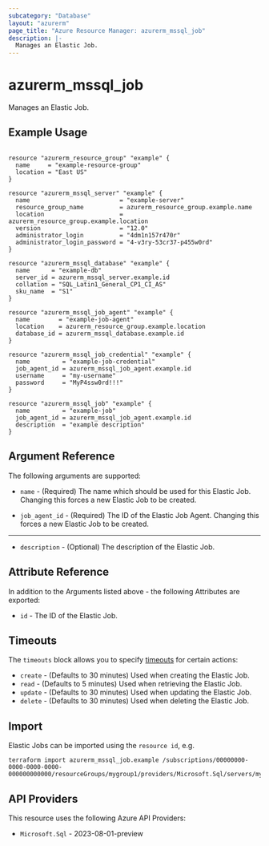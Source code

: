 ```yaml
---
subcategory: "Database"
layout: "azurerm"
page_title: "Azure Resource Manager: azurerm_mssql_job"
description: |-
  Manages an Elastic Job.
---
```


# azurerm_mssql_job

Manages an Elastic Job.

## Example Usage

```hcl

resource "azurerm_resource_group" "example" {
  name     = "example-resource-group"
  location = "East US"
}

resource "azurerm_mssql_server" "example" {
  name                         = "example-server"
  resource_group_name          = azurerm_resource_group.example.name
  location                     = azurerm_resource_group.example.location
  version                      = "12.0"
  administrator_login          = "4dm1n157r470r"
  administrator_login_password = "4-v3ry-53cr37-p455w0rd"
}

resource "azurerm_mssql_database" "example" {
  name      = "example-db"
  server_id = azurerm_mssql_server.example.id
  collation = "SQL_Latin1_General_CP1_CI_AS"
  sku_name  = "S1"
}

resource "azurerm_mssql_job_agent" "example" {
  name        = "example-job-agent"
  location    = azurerm_resource_group.example.location
  database_id = azurerm_mssql_database.example.id
}

resource "azurerm_mssql_job_credential" "example" {
  name         = "example-job-credential"
  job_agent_id = azurerm_mssql_job_agent.example.id
  username     = "my-username"
  password     = "MyP4ssw0rd!!!"
}

resource "azurerm_mssql_job" "example" {
  name         = "example-job"
  job_agent_id = azurerm_mssql_job_agent.example.id
  description  = "example description"
}
```

## Argument Reference

The following arguments are supported:

* `name` - (Required) The name which should be used for this Elastic Job. Changing this forces a new Elastic Job to be created.

* `job_agent_id` - (Required) The ID of the Elastic Job Agent. Changing this forces a new Elastic Job to be created.

---

* `description` - (Optional) The description of the Elastic Job.

## Attribute Reference

In addition to the Arguments listed above - the following Attributes are exported: 

* `id` - The ID of the Elastic Job.

## Timeouts

The `timeouts` block allows you to specify [timeouts](https://developer.hashicorp.com/terraform/language/resources/configure#define-operation-timeouts) for certain actions:

* `create` - (Defaults to 30 minutes) Used when creating the Elastic Job.
* `read` - (Defaults to 5 minutes) Used when retrieving the Elastic Job.
* `update` - (Defaults to 30 minutes) Used when updating the Elastic Job.
* `delete` - (Defaults to 30 minutes) Used when deleting the Elastic Job.

## Import

Elastic Jobs can be imported using the `resource id`, e.g.

```shell
terraform import azurerm_mssql_job.example /subscriptions/00000000-0000-0000-0000-000000000000/resourceGroups/mygroup1/providers/Microsoft.Sql/servers/myserver1/jobAgents/myjobagent1/jobs/myjob1
```

## API Providers
<!-- This section is generated, changes will be overwritten -->
This resource uses the following Azure API Providers:

* `Microsoft.Sql` - 2023-08-01-preview
